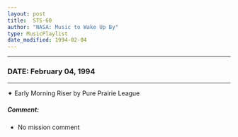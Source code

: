 ```yaml
---
layout: post
title:  STS-60
author: "NASA: Music to Wake Up By"
type: MusicPlaylist
date_modified: 1994-02-04
---
```


----
### DATE: February 04, 1994
----
✦ Early Morning Riser by Pure Prairie League

##### Comment:
* No mission comment
